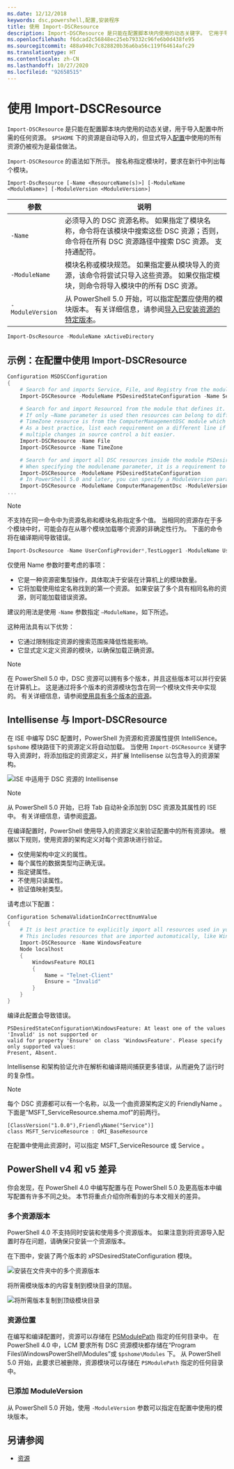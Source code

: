 ```yaml
---
ms.date: 12/12/2018
keywords: dsc,powershell,配置,安装程序
title: 使用 Import-DSCResource
description: Import-DSCResource 是只能在配置脚本块内使用的动态关键字。 它用于导入配置中所需的资源模块。
ms.openlocfilehash: f6dcad2c56848ec25eb79332c96fe6b0d438fe95
ms.sourcegitcommit: 488a940c7c828820b36a6ba56c119f64614afc29
ms.translationtype: HT
ms.contentlocale: zh-CN
ms.lasthandoff: 10/27/2020
ms.locfileid: "92658515"
---
```

# <a name="using-import-dscresource"></a>使用 Import-DSCResource

`Import-DSCResource` 是只能在配置脚本块内使用的动态关键，用于导入配置中所需的任何资源。 `$PSHOME` 下的资源是自动导入的，但显式导入[配置](Configurations.md)中使用的所有资源仍被视为是最佳做法。

`Import-DSCResource` 的语法如下所示。 按名称指定模块时，要求在新行中列出每个模块。

```syntax
Import-DscResource [-Name <ResourceName(s)>] [-ModuleName <ModuleName>] [-ModuleVersion <ModuleVersion>]
```

|    参数     |                                                                                                                      说明                                                                                                                      |
| ---------------- | ----------------------------------------------------------------------------------------------------------------------------------------------------------------------------------------------------------------------------------------------------- |
| `-Name`          | 必须导入的 DSC 资源名称。 如果指定了模块名称，命令将在该模块中搜索这些 DSC 资源；否则，命令将在所有 DSC 资源路径中搜索 DSC 资源。 支持通配符。 |
| `-ModuleName`    | 模块名称或模块规范。  如果指定要从模块导入的资源，该命令将尝试只导入这些资源。 如果仅指定模块，则命令将导入模块中的所有 DSC 资源。            |
| `-ModuleVersion` | 从 PowerShell 5.0 开始，可以指定配置应使用的模块版本。 有关详细信息，请参阅[导入已安装资源的特定版本](sxsresource.md)。                                                    |

```powershell
Import-DscResource -ModuleName xActiveDirectory
```

## <a name="example-use-import-dscresource-within-a-configuration"></a>示例：在配置中使用 Import-DSCResource

```powershell
Configuration MSDSCConfiguration
{
    # Search for and imports Service, File, and Registry from the module PSDesiredStateConfiguration.
    Import-DSCResource -ModuleName PSDesiredStateConfiguration -Name Service, File, Registry

    # Search for and import Resource1 from the module that defines it.
    # If only –Name parameter is used then resources can belong to different PowerShell modules as well.
    # TimeZone resource is from the ComputerManagementDSC module which is not installed by default.
    # As a best practice, list each requirement on a different line if possible.  This makes reviewing
    # multiple changes in source control a bit easier.
    Import-DSCResource -Name File
    Import-DSCResource -Name TimeZone

    # Search for and import all DSC resources inside the module PSDesiredStateConfiguration.
    # When specifying the modulename parameter, it is a requirement to list each on a new line.
    Import-DSCResource -ModuleName PSDesiredStateConfiguration
    # In PowerShell 5.0 and later, you can specify a ModuleVersion parameter
    Import-DSCResource -ModuleName ComputerManagementDsc -ModuleVersion 6.0.0.0
...
```

> [!NOTE]
> 不支持在同一命令中为资源名称和模块名称指定多个值。
> 当相同的资源存在于多个模块中时，可能会存在从哪个模块加载哪个资源的非确定性行为。 下面的命令将在编译期间导致错误。
>
> ```powershell
> Import-DscResource -Name UserConfigProvider*,TestLogger1 -ModuleName UserConfigProv,PsModuleForTestLogger
> ```

仅使用 Name 参数时要考虑的事项：

- 它是一种资源密集型操作，具体取决于安装在计算机上的模块数量。
- 它将加载使用给定名称找到的第一个资源。 如果安装了多个具有相同名称的资源，则可能加载错误资源。

建议的用法是使用 `-Name` 参数指定 `–ModuleName`，如下所述。

这种用法具有以下优势：

- 它通过限制指定资源的搜索范围来降低性能影响。
- 它显式定义定义资源的模块，以确保加载正确资源。

> [!NOTE]
> 在 PowerShell 5.0 中，DSC 资源可以拥有多个版本，并且这些版本可以并行安装在计算机上。 这是通过将多个版本的资源模块包含在同一个模块文件夹中实现的。 有关详细信息，请参阅[使用具有多个版本的资源](sxsresource.md)。

## <a name="intellisense-with-import-dscresource"></a>Intellisense 与 Import-DSCResource

在 ISE 中编写 DSC 配置时，PowerShell 为资源和资源属性提供 IntelliSence。 `$pshome` 模块路径下的资源定义将自动加载。
当使用 `Import-DSCResource` 关键字导入资源时，将添加指定的资源定义，并扩展 Intellisense 以包含导入的资源架构。

![ISE 中适用于 DSC 资源的 Intellisense](media/import-dscresource/resource-intellisense.png)

> [!NOTE]
> 从 PowerShell 5.0 开始，已将 Tab 自动补全添加到 DSC 资源及其属性的 ISE 中。 有关详细信息，请参阅[资源](../resources/resources.md)。

在编译配置时，PowerShell 使用导入的资源定义来验证配置中的所有资源块。 根据以下规则，使用资源的架构定义对每个资源块进行验证。

- 仅使用架构中定义的属性。
- 每个属性的数据类型均正确无误。
- 指定键属性。
- 不使用只读属性。
- 验证值映射类型。

请考虑以下配置：

```powershell
Configuration SchemaValidationInCorrectEnumValue
{
    # It is best practice to explicitly import all resources used in your Configuration.
    # This includes resources that are imported automatically, like WindowsFeature.
    Import-DSCResource -Name WindowsFeature
    Node localhost
    {
        WindowsFeature ROLE1
        {
            Name = "Telnet-Client"
            Ensure = "Invalid"
        }
    }
}
```

编译此配置会导致错误。

```Output
PSDesiredStateConfiguration\WindowsFeature: At least one of the values 'Invalid' is not supported or
valid for property 'Ensure' on class 'WindowsFeature'. Please specify only supported values:
Present, Absent.
```

Intellisense 和架构验证允许在解析和编译期间捕获更多错误，从而避免了运行时的复杂性。

> [!NOTE]
> 每个 DSC 资源都可以有一个名称，以及一个由资源架构定义的 FriendlyName  。 下面是“MSFT_ServiceResource.shema.mof”的前两行。
>
> ```syntax
> [ClassVersion("1.0.0"),FriendlyName("Service")]
> class MSFT_ServiceResource : OMI_BaseResource
> ```
>
> 在配置中使用此资源时，可以指定 MSFT_ServiceResource  或 Service  。

## <a name="powershell-v4-and-v5-differences"></a>PowerShell v4 和 v5 差异

你会发现，在 PowerShell 4.0 中编写配置与在 PowerShell 5.0 及更高版本中编写配置有许多不同之处。 本节将重点介绍你所看到的与本文相关的差异。

### <a name="multiple-resource-versions"></a>多个资源版本

PowerShell 4.0 不支持同时安装和使用多个资源版本。 如果注意到将资源导入配置时存在问题，请确保只安装一个资源版本。

在下图中，安装了两个版本的 xPSDesiredStateConfiguration  模块。

![安装在文件夹中的多个资源版本](media/import-dscresource/multiple-resource-versions-broken.png)

将所需模块版本的内容复制到模块目录的顶层。

![将所需版本复制到顶级模块目录](media/import-dscresource/multiple-resource-versions-fixed.png)

### <a name="resource-location"></a>资源位置

在编写和编译配置时，资源可以存储在 [PSModulePath](/powershell/scripting/developer/module/modifying-the-psmodulepath-installation-path) 指定的任何目录中。
在 PowerShell 4.0 中，LCM 要求所有 DSC 资源模块都存储在“Program Files\WindowsPowerShell\Modules”或 `$pshome\Modules` 下。 从 PowerShell 5.0 开始，此要求已被删除，资源模块可以存储在 `PSModulePath` 指定的任何目录中。

### <a name="moduleversion-added"></a>已添加 ModuleVersion

从 PowerShell 5.0 开始，使用 `-ModuleVersion` 参数可以指定在配置中使用的模块版本。

## <a name="see-also"></a>另请参阅

- [资源](../resources/resources.md)
